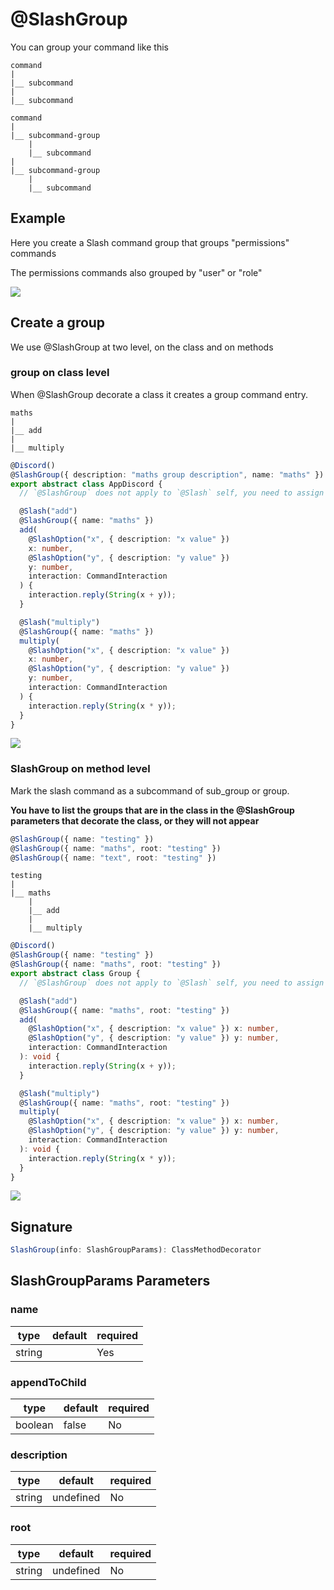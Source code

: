 # @SlashGroup

You can group your command like this

```
command
|
|__ subcommand
|
|__ subcommand

```

```
command
|
|__ subcommand-group
    |
    |__ subcommand
|
|__ subcommand-group
    |
    |__ subcommand
```

## Example

Here you create a Slash command group that groups "permissions" commands

The permissions commands also grouped by "user" or "role"

![](../../../static/img/permissions.png)

## Create a group

We use @SlashGroup at two level, on the class and on methods

### group on class level

When @SlashGroup decorate a class it creates a group command entry.

```
maths
|
|__ add
|
|__ multiply
```

```ts
@Discord()
@SlashGroup({ description: "maths group description", name: "maths" })
export abstract class AppDiscord {
  // `@SlashGroup` does not apply to `@Slash` self, you need to assign it manually for each slash command.

  @Slash("add")
  @SlashGroup({ name: "maths" })
  add(
    @SlashOption("x", { description: "x value" })
    x: number,
    @SlashOption("y", { description: "y value" })
    y: number,
    interaction: CommandInteraction
  ) {
    interaction.reply(String(x + y));
  }

  @Slash("multiply")
  @SlashGroup({ name: "maths" })
  multiply(
    @SlashOption("x", { description: "x value" })
    x: number,
    @SlashOption("y", { description: "y value" })
    y: number,
    interaction: CommandInteraction
  ) {
    interaction.reply(String(x * y));
  }
}
```

![](../../../static/img/group1.png)

### SlashGroup on method level

Mark the slash command as a subcommand of sub_group or group.

**You have to list the groups that are in the class in the @SlashGroup parameters that decorate the class, or they will not appear**

```ts
@SlashGroup({ name: "testing" })
@SlashGroup({ name: "maths", root: "testing" })
@SlashGroup({ name: "text", root: "testing" })
```

```
testing
|
|__ maths
    |
    |__ add
    |
    |__ multiply
```

```ts
@Discord()
@SlashGroup({ name: "testing" })
@SlashGroup({ name: "maths", root: "testing" })
export abstract class Group {
  // `@SlashGroup` does not apply to `@Slash` self, you need to assign it manually for each slash command.

  @Slash("add")
  @SlashGroup({ name: "maths", root: "testing" })
  add(
    @SlashOption("x", { description: "x value" }) x: number,
    @SlashOption("y", { description: "y value" }) y: number,
    interaction: CommandInteraction
  ): void {
    interaction.reply(String(x + y));
  }

  @Slash("multiply")
  @SlashGroup({ name: "maths", root: "testing" })
  multiply(
    @SlashOption("x", { description: "x value" }) x: number,
    @SlashOption("y", { description: "y value" }) y: number,
    interaction: CommandInteraction
  ): void {
    interaction.reply(String(x * y));
  }
}
```

![](../../../static/img/group2.png)

## Signature

```ts
SlashGroup(info: SlashGroupParams): ClassMethodDecorator
```

## SlashGroupParams Parameters

### name

| type   | default | required |
| ------ | ------- | -------- |
| string |         | Yes      |

### appendToChild

| type    | default | required |
| ------- | ------- | -------- |
| boolean | false   | No       |

### description

| type   | default   | required |
| ------ | --------- | -------- |
| string | undefined | No       |

### root

| type   | default   | required |
| ------ | --------- | -------- |
| string | undefined | No       |
